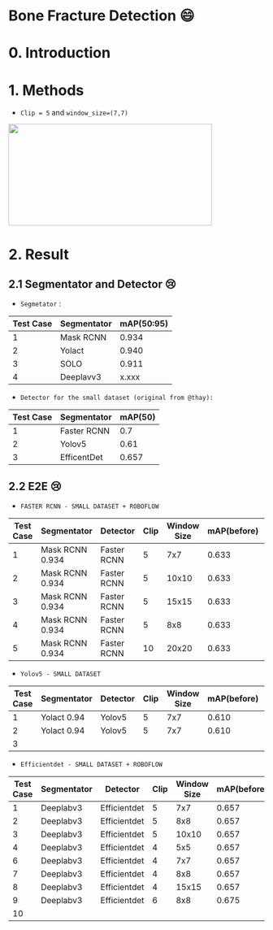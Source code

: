 Bone Fracture Detection :smile:
=====

# 0. Introduction

# 1. Methods

- `Clip = 5` and `window_size=(7,7)` 

<img src="https://github.com/manhph2211/Bone-Fracture-Detection/blob/main/imgrm/5_7.png" width="400" height="200">

# 2. Result


## 2.1 Segmentator and Detector 😢

- `Segmetator` : 

| Test Case | Segmentator | mAP(50:95) |
|-----------|-------------|------------|
| 1         | Mask RCNN   | 0.934      |
| 2         | Yolact      | 0.940      |
| 3         | SOLO        | 0.911      |
| 4         | Deeplavv3   | x.xxx      |

- `Detector for the small dataset (original from @thay): `

| Test Case | Segmentator | mAP(50)    |
|-----------|-------------|------------|
| 1         | Faster RCNN | 0.7        |
| 2         | Yolov5      | 0.61       |
| 3         | EfficentDet | 0.657      |

## 2.2 E2E 😢

- `FASTER RCNN - SMALL DATASET + ROBOFLOW`

| Test Case | Segmentator | Detector    | Clip | Window Size | mAP(before) | mAP(after) |
|-----------|-------------|-------------|------|-------------|-------------|------------|
| 1         | Mask RCNN 0.934| Faster RCNN | 5    | 7x7      | 0.633       | 0.523      |
| 2         | Mask RCNN 0.934| Faster RCNN | 5    |10x10     | 0.633       | 0.618      |
| 3         | Mask RCNN 0.934| Faster RCNN | 5    | 15x15    | 0.633       | 0xxx       |
| 4         | Mask RCNN 0.934| Faster RCNN | 5    | 8x8      | 0.633       | 0xxx       |
| 5         | Mask RCNN 0.934| Faster RCNN | 10   | 20x20    | 0.633       | 0.xxx      |




- `Yolov5 - SMALL DATASET `

| Test Case | Segmentator | Detector    | Clip | Window Size | mAP(before) | mAP(after) |
|-----------|-------------|-------------|------|-------------|-------------|------------|
| 1         | Yolact 0.94 | Yolov5  | 5    | 7x7      | 0.610       |  0.649     |
| 2         | Yolact 0.94 | Yolov5  | 5    | 7x7      | 0.610       | x          |
| 3         |             |             |      |             |             |            |


- `Efficientdet - SMALL DATASET + ROBOFLOW`

| Test Case | Segmentator | Detector    | Clip | Window Size | mAP(before) | mAP(after) |
|-----------|-------------|-------------|------|-------------|-------------|------------|
| 1         | Deeplabv3   | Efficientdet| 5    | 7x7         | 0.657       | 0.645      |
| 2         | Deeplabv3   | Efficientdet| 5    | 8x8         | 0.657       | 0.598      |
| 3         | Deeplabv3   | Efficientdet| 5    | 10x10       | 0.657       | 0.536      |
| 4         | Deeplabv3   | Efficientdet| 4    | 5x5         | 0.657       | 0.536      |
| 6         | Deeplabv3   | Efficientdet| 4    | 7x7         | 0.657       | 0.598      |
| 7         | Deeplabv3   | Efficientdet| 4    | 8x8         | 0.657       | 0.589      |
| 8         | Deeplabv3   | Efficientdet| 4    | 15x15       | 0.657       | 0.516      |
| 9         | Deeplabv3   | Efficientdet| 6    | 8x8         | 0.675       | 0.618      |
| 10        |             |             |      |             |             |            |
